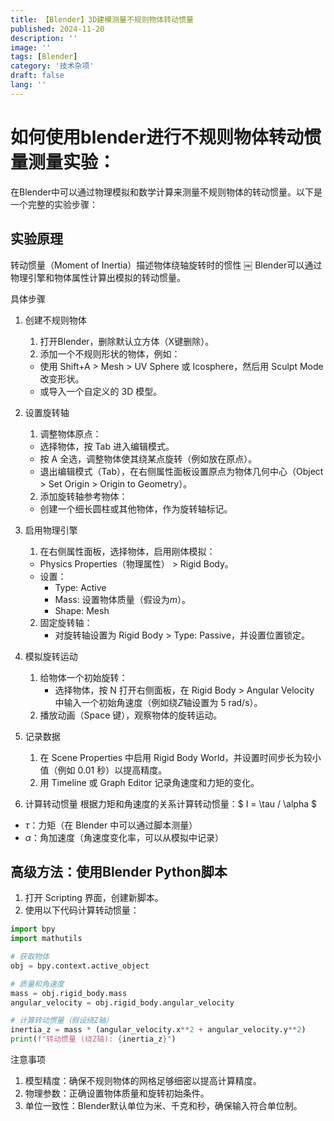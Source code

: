 ```yaml
---
title: 【Blender】3D建模测量不规则物体转动惯量
published: 2024-11-20
description: ''
image: ''
tags: [Blender]
category: '技术杂项'
draft: false 
lang: ''
---
```


# 如何使用blender进行不规则物体转动惯量测量实验：

在Blender中可以通过物理模拟和数学计算来测量不规则物体的转动惯量。以下是一个完整的实验步骤：

## 实验原理

转动惯量（Moment of Inertia）描述物体绕轴旋转时的惯性
￼
Blender可以通过物理引擎和物体属性计算出模拟的转动惯量。

具体步骤

1. 创建不规则物体
	1. 打开Blender，删除默认立方体（X键删除）。
	2. 添加一个不规则形状的物体，例如：
	* 使用 Shift+A > Mesh > UV Sphere 或 Icosphere，然后用 Sculpt Mode 改变形状。
	* 或导入一个自定义的 3D 模型。
2. 设置旋转轴
	1. 调整物体原点：
	* 选择物体，按 Tab 进入编辑模式。
	* 按 A 全选，调整物体使其绕某点旋转（例如放在原点）。
	* 退出编辑模式（Tab），在右侧属性面板设置原点为物体几何中心（Object > Set Origin > Origin to Geometry）。
	2. 添加旋转轴参考物体：
	* 创建一个细长圆柱或其他物体，作为旋转轴标记。
3. 启用物理引擎
	1.	在右侧属性面板，选择物体，启用刚体模拟：
	* Physics Properties（物理属性） > Rigid Body。
	* 设置：
	    - Type: Active
	    - Mass: 设置物体质量（假设为$m$）。
	    - Shape: Mesh
	2.	固定旋转轴：
	    - 对旋转轴设置为 Rigid Body > Type: Passive，并设置位置锁定。
4. 模拟旋转运动
	1. 给物体一个初始旋转：
	    - 选择物体，按 N 打开右侧面板，在 Rigid Body > Angular Velocity 中输入一个初始角速度（例如绕$Z$轴设置为 5 rad/s）。
	2. 播放动画（Space 键），观察物体的旋转运动。
5. 记录数据
	1. 在 Scene Properties 中启用 Rigid Body World，并设置时间步长为较小值（例如 0.01 秒）以提高精度。
	2. 用 Timeline 或 Graph Editor 记录角速度和力矩的变化。

6. 计算转动惯量
根据力矩和角速度的关系计算转动惯量：$ I = \tau / \alpha $
* $\tau$：力矩（在 Blender 中可以通过脚本测量）
* $\alpha$：角加速度（角速度变化率，可以从模拟中记录）

## 高级方法：使用Blender Python脚本
1. 打开 Scripting 界面，创建新脚本。
2. 使用以下代码计算转动惯量：
```py
import bpy
import mathutils

# 获取物体
obj = bpy.context.active_object

# 质量和角速度
mass = obj.rigid_body.mass
angular_velocity = obj.rigid_body.angular_velocity

# 计算转动惯量（假设绕Z轴）
inertia_z = mass * (angular_velocity.x**2 + angular_velocity.y**2)
print(f"转动惯量 (绕Z轴): {inertia_z}")
```
注意事项
1.	模型精度：确保不规则物体的网格足够细密以提高计算精度。
2.	物理参数：正确设置物体质量和旋转初始条件。
3.	单位一致性：Blender默认单位为米、千克和秒，确保输入符合单位制。